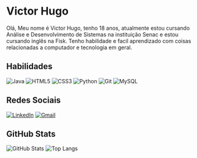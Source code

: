 # Victor Hugo
Olá, Meu nome é Victor Hugo, tenho 18 anos, atualmente estou cursando Análise e Desenvolvimento de Sistemas na instituição Senac e estou cursando inglês na Fisk.
Tenho habilidade e facil aprendizado com coisas relacionadas a computador e tecnologia em geral.

## Habilidades
![Java](https://img.shields.io/badge/java-%23ED8B00.svg?style=for-the-badge&logo=openjdk&logoColor=white) ![HTML5](https://img.shields.io/badge/html5-%23E34F26.svg?style=for-the-badge&logo=html5&logoColor=white) ![CSS3](https://img.shields.io/badge/css3-%231572B6.svg?style=for-the-badge&logo=css3&logoColor=white) ![Python](https://img.shields.io/badge/python-3670A0?style=for-the-badge&logo=python&logoColor=ffdd54)
 ![Git](https://img.shields.io/badge/GIT-E44C30?style=for-the-badge&logo=git&logoColor=white) ![MySQL](https://img.shields.io/badge/mysql-4479A1.svg?style=for-the-badge&logo=mysql&logoColor=white) 
## Redes Sociais
[![LinkedIn](https://img.shields.io/badge/LinkedIn-0077B5?style=for-the-badge&logo=linkedin&logoColor=white)](https://www.linkedin.com/in/victor-hugo-pires-4542462a4/) 
[![Gmail](https://img.shields.io/badge/Gmail-D14836?style=for-the-badge&logo=gmail&logoColor=white)](victorvilto@gmail.com)

## GitHub Stats
![GitHub Stats](https://github-readme-stats.vercel.app/api?username=DevVictorH&theme=transparent&bg_color=000&border_color=30A3DC&show_icons=true&icon_color=30A3DC&title_color=E94D5F&text_color=FFF)
![Top Langs](https://github-readme-stats-git-masterrstaa-rickstaa.vercel.app/api/top-langs/?username=DevVictorH&layout=compact&bg_color=000&border_color=30A3DC&title_color=E94D5F&text_color=FFF)

